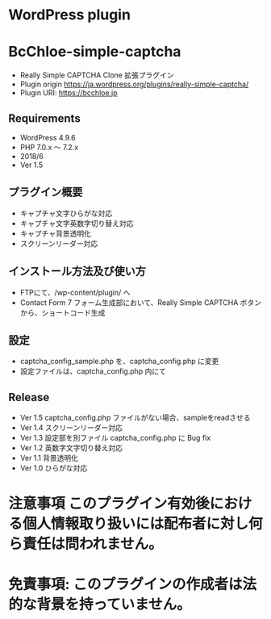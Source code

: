 # WordPress plugin
# BcChloe-simple-captcha
* Really Simple CAPTCHA Clone 拡張プラグイン
* Plugin origin https://ja.wordpress.org/plugins/really-simple-captcha/
* Plugin URI: https://bcchloe.jp

## Requirements
* WordPress 4.9.6
* PHP 7.0.x 〜 7.2.x
* 2018/6
* Ver 1.5

## プラグイン概要
* キャプチャ文字ひらがな対応
* キャプチャ文字英数字切り替え対応
* キャプチャ背景透明化
* スクリーンリーダー対応

## インストール方法及び使い方
* FTPにて、/wp-content/plugin/ へ
* Contact Form 7 フォーム生成部において、Really Simple CAPTCHA ボタンから、ショートコード生成
 
## 設定
* captcha_config_sample.php を、captcha_config.php に変更
* 設定ファイルは、captcha_config.php 内にて

## Release
* Ver 1.5 captcha_config.php ファイルがない場合、sampleをreadさせる
* Ver 1.4 スクリーンリーダー対応
* Ver 1.3 設定部を別ファイル captcha_config.php に Bug fix
* Ver 1.2 英数字文字切り替え対応
* Ver 1.1 背景透明化 
* Ver 1.0 ひらがな対応

# 注意事項 このプラグイン有効後における個人情報取り扱いには配布者に対し何ら責任は問われません。
# 免責事項: このプラグインの作成者は法的な背景を持っていません。
